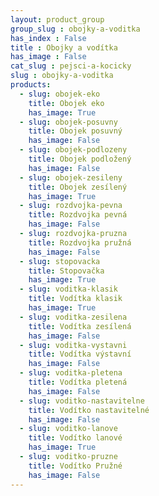 ```yaml
---
layout: product_group
group_slug : obojky-a-voditka
has_index : False
title : Obojky a vodítka
has_image : False
cat_slug : pejsci-a-kocicky
slug : obojky-a-voditka
products:
  - slug: obojek-eko
    title: Obojek eko
    has_image: True
  - slug: obojek-posuvny
    title: Obojek posuvný
    has_image: False
  - slug: obojek-podlozeny
    title: Obojek podložený
    has_image: False
  - slug: obojek-zesileny
    title: Obojek zesílený
    has_image: True
  - slug: rozdvojka-pevna
    title: Rozdvojka pevná
    has_image: False
  - slug: rozdvojka-pruzna
    title: Rozdvojka pružná
    has_image: False
  - slug: stopovacka
    title: Stopovačka
    has_image: True
  - slug: voditka-klasik
    title: Vodítka klasik
    has_image: True
  - slug: voditka-zesilena
    title: Vodítka zesílená
    has_image: False
  - slug: voditka-vystavni
    title: Vodítka výstavní
    has_image: False
  - slug: voditka-pletena
    title: Vodítka pletená
    has_image: False
  - slug: voditko-nastavitelne
    title: Vodítko nastavitelné
    has_image: False
  - slug: voditko-lanove
    title: Vodítko lanové
    has_image: True
  - slug: voditko-pruzne
    title: Vodítko Pružné
    has_image: False
---
```


